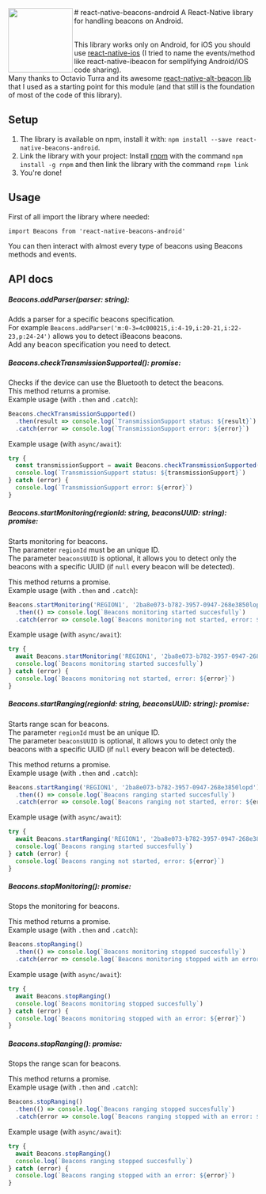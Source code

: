 <img src="http://insideoutdoor.com/wp-content/uploads/2016/02/beacon-example31.png" width="130" align="left"> 
# react-native-beacons-android
A React-Native library for handling beacons on Android.  
<br/>
<br/>


This library works only on Android, for iOS you should use  [react-native-ios](https://www.npmjs.com/package/react-native-ibeacon) (I tried to name the events/method like react-native-ibeacon for semplifying Android/iOS code sharing).  
Many thanks to Octavio Turra and its awesome [react-native-alt-beacon lib](https://github.com/octavioturra/react-native-alt-beacon) that I used as a starting point for this module (and that still is the foundation of most of the code of this library).

## Setup  
1. The library is available on npm, install it with: `npm install --save react-native-beacons-android`.  
2. Link the library with your project:
Install [rnpm](https://github.com/rnpm/rnpm) with the command `npm install -g rnpm` and then link the library with the command `rnpm link` 
3. You're done!  

## Usage  
First of all import the library where needed:
```
import Beacons from 'react-native-beacons-android'
```

You can then interact with almost every type of beacons using Beacons methods and events.
  
## API docs
##### Beacons.addParser(parser: string):  
Adds a parser for a specific beacons specification.     
For example `Beacons.addParser('m:0-3=4c000215,i:4-19,i:20-21,i:22-23,p:24-24')` allows you to detect iBeacons beacons.  
Add any beacon specification you need to detect.  

##### Beacons.checkTransmissionSupported(): promise:  
Checks if the device can use the Bluetooth to detect the beacons.  
This method returns a promise.  
Example usage (with `.then` and `.catch`):
```javascript
Beacons.checkTransmissionSupported()
  .then(result => console.log(`TransmissionSupport status: ${result}`)
  .catch(error => console.log(`TransmissionSupport error: ${error}`)
```
Example usage (with `async/await`):
```javascript
try {
  const transmissionSupport = await Beacons.checkTransmissionSupported()
  console.log(`TransmissionSupport status: ${transmissionSupport}`)
} catch (error) {
  console.log(`TransmissionSupport error: ${error}`)
}
``` 

##### Beacons.startMonitoring(regionId: string, beaconsUUID: string): promise:  
Starts monitoring for beacons.  
The parameter `regionId` must be an unique ID.  
The parameter `beaconsUUID` is optional, it allows you to detect only the beacons with a specific UUID (if `null` every beacon will be detected).  

This method returns a promise.  
Example usage (with `.then` and `.catch`):
```javascript
Beacons.startMonitoring('REGION1', '2ba8e073-b782-3957-0947-268e3850lopd')
  .then(() => console.log(`Beacons monitoring started succesfully`)
  .catch(error => console.log(`Beacons monitoring not started, error: ${error}`)
```
Example usage (with `async/await`):
```javascript
try {
  await Beacons.startMonitoring('REGION1', '2ba8e073-b782-3957-0947-268e3850lopd')
  console.log(`Beacons monitoring started succesfully`)
} catch (error) {
  console.log(`Beacons monitoring not started, error: ${error}`)
}
``` 

##### Beacons.startRanging(regionId: string, beaconsUUID: string): promise:  
Starts range scan for beacons.  
The parameter `regionId` must be an unique ID.  
The parameter `beaconsUUID` is optional, it allows you to detect only the beacons with a specific UUID (if `null` every beacon will be detected).  

This method returns a promise.  
Example usage (with `.then` and `.catch`):
```javascript
Beacons.startRanging('REGION1', '2ba8e073-b782-3957-0947-268e3850lopd')
  .then(() => console.log(`Beacons ranging started succesfully`)
  .catch(error => console.log(`Beacons ranging not started, error: ${error}`)
```
Example usage (with `async/await`):
```javascript
try {
  await Beacons.startRanging('REGION1', '2ba8e073-b782-3957-0947-268e3850lopd')
  console.log(`Beacons ranging started succesfully`)
} catch (error) {
  console.log(`Beacons ranging not started, error: ${error}`)
}
``` 

##### Beacons.stopMonitoring(): promise:  
Stops the monitoring for beacons.  

This method returns a promise.  
Example usage (with `.then` and `.catch`):
```javascript
Beacons.stopRanging()
  .then(() => console.log(`Beacons monitoring stopped succesfully`)
  .catch(error => console.log(`Beacons monitoring stopped with an error: ${error}`)
```
Example usage (with `async/await`):
```javascript
try {
  await Beacons.stopRanging()
  console.log(`Beacons monitoring stopped succesfully`)
} catch (error) {
  console.log(`Beacons monitoring stopped with an error: ${error}`)
}
``` 

##### Beacons.stopRanging(): promise:  
Stops the range scan for beacons.  

This method returns a promise.  
Example usage (with `.then` and `.catch`):
```javascript
Beacons.stopRanging()
  .then(() => console.log(`Beacons ranging stopped succesfully`)
  .catch(error => console.log(`Beacons ranging stopped with an error: ${error}`)
```
Example usage (with `async/await`):
```javascript
try {
  await Beacons.stopRanging()
  console.log(`Beacons ranging stopped succesfully`)
} catch (error) {
  console.log(`Beacons ranging stopped with an error: ${error}`)
}
``` 



